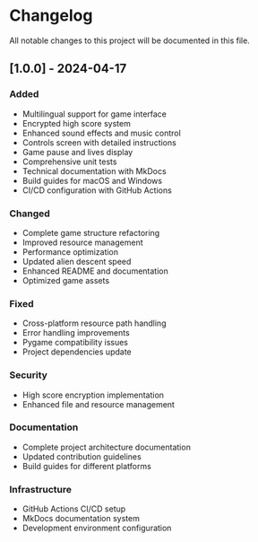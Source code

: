 # Changelog

All notable changes to this project will be documented in this file.

## [1.0.0] - 2024-04-17

### Added
- Multilingual support for game interface
- Encrypted high score system
- Enhanced sound effects and music control
- Controls screen with detailed instructions
- Game pause and lives display
- Comprehensive unit tests
- Technical documentation with MkDocs
- Build guides for macOS and Windows
- CI/CD configuration with GitHub Actions

### Changed
- Complete game structure refactoring
- Improved resource management
- Performance optimization
- Updated alien descent speed
- Enhanced README and documentation
- Optimized game assets

### Fixed
- Cross-platform resource path handling
- Error handling improvements
- Pygame compatibility issues
- Project dependencies update

### Security
- High score encryption implementation
- Enhanced file and resource management

### Documentation
- Complete project architecture documentation
- Updated contribution guidelines
- Build guides for different platforms

### Infrastructure
- GitHub Actions CI/CD setup
- MkDocs documentation system
- Development environment configuration
